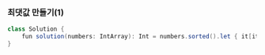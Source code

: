 ### 최댓값 만들기(1)
```java
class Solution {
    fun solution(numbers: IntArray): Int = numbers.sorted().let { it[it.size - 1] * it[it.size - 2] }
}
```